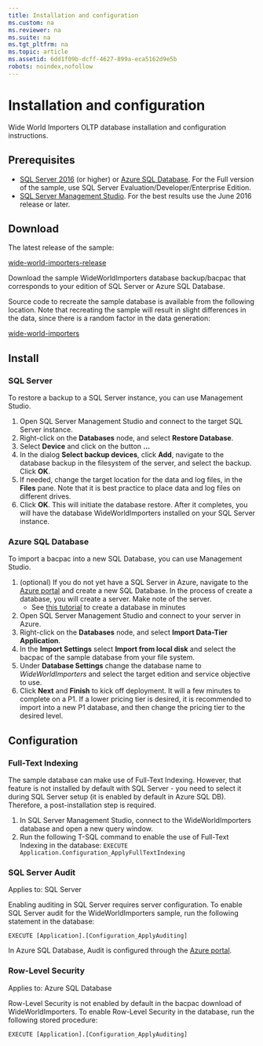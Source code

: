 ```yaml
---
title: Installation and configuration
ms.custom: na
ms.reviewer: na
ms.suite: na
ms.tgt_pltfrm: na
ms.topic: article
ms.assetid: 6dd1f09b-dcff-4627-899a-eca5162d9e5b
robots: noindex,nofollow
---
```

# Installation and configuration
Wide World Importers OLTP database installation and configuration instructions.

## Prerequisites

- [SQL Server 2016](https://www.microsoft.com/en-us/evalcenter/evaluate-sql-server-2016) (or higher) or [Azure SQL Database](https://azure.microsoft.com/services/sql-database/). For the Full version of the sample, use SQL Server Evaluation/Developer/Enterprise Edition.
- [SQL Server Management Studio](https://msdn.microsoft.com/library/mt238290.aspx). For the best results use the June 2016 release or later.

## Download

The latest release of the sample:

[wide-world-importers-release](http://go.microsoft.com/fwlink/?LinkID=800630)

Download the sample WideWorldImporters database backup/bacpac that corresponds to your edition of SQL Server or Azure SQL Database.

Source code to recreate the sample database is available from the following location. Note that recreating the sample will result in slight differences in the data, since there is a random factor in the data generation:

[wide-world-importers](https://github.com/Microsoft/sql-server-samples/tree/master/samples/databases/wide-world-importers/wwi-database-scripts)

## Install


### SQL Server

To restore a backup to a SQL Server instance, you can use Management Studio.

1. Open SQL Server Management Studio and connect to the target SQL Server instance.
2. Right-click on the **Databases** node, and select **Restore Database**.
3. Select **Device** and click on the button **...**
4. In the dialog **Select backup devices**, click **Add**, navigate to the database backup in the filesystem of the server, and select the backup. Click **OK**.
5. If needed, change the target location for the data and log files, in the **Files** pane. Note that it is best practice to place data and log files on different drives.
6. Click **OK**. This will initiate the database restore. After it completes, you will have the database WideWorldImporters installed on your SQL Server instance.

### Azure SQL Database

To import a bacpac into a new SQL Database, you can use Management Studio.

1. (optional) If you do not yet have a SQL Server in Azure, navigate to the [Azure portal](https://portal.azure.com/) and create a new SQL Database. In the process of create a database, you will create a server. Make note of the server.
   - See [this tutorial](https://azure.microsoft.com/documentation/articles/sql-database-get-started/) to create a database in minutes
2. Open SQL Server Management Studio and connect to your server in Azure.
3. Right-click on the **Databases** node, and select **Import Data-Tier Application**.
4. In the **Import Settings** select **Import from local disk** and select the bacpac of the sample database from your file system.
5. Under **Database Settings** change the database name to *WideWorldImporters* and select the target edition and service objective to use.
6. Click **Next** and **Finish** to kick off deployment. It will a few minutes to complete on a P1. If a lower pricing tier is desired, it is recommended to import into a new P1 database, and then change the pricing tier to the desired level.

## Configuration

### Full-Text Indexing

The sample database can make use of Full-Text Indexing. However, that feature is not installed by default with SQL Server - you need to select it during SQL Server setup (it is enabled by default in Azure SQL DB). Therefore, a post-installation step is required.

1. In SQL Server Management Studio, connect to the WideWorldImporters database and open a new query window.
2. Run the following T-SQL command to enable the use of Full-Text Indexing in the database:
    `EXECUTE Application.Configuration_ApplyFullTextIndexing`


### SQL Server Audit

Applies to: SQL Server

Enabling auditing in SQL Server requires server configuration. To enable SQL Server audit for the WideWorldImporters sample, run the following statement in the database:

    EXECUTE [Application].[Configuration_ApplyAuditing]

In Azure SQL Database, Audit is configured through the [Azure portal](https://portal.azure.com/).

### Row-Level Security

Applies to: Azure SQL Database

Row-Level Security is not enabled by default in the bacpac download of WideWorldImporters. To enable Row-Level Security in the database, run the following stored procedure:

    EXECUTE [Application].[Configuration_ApplyAuditing]


